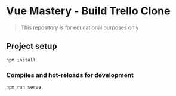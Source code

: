 # Vue Mastery - Build Trello Clone
> This repository is for educational purposes only
## Project setup
```
npm install
```

### Compiles and hot-reloads for development
```
npm run serve
```
